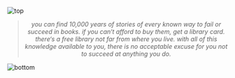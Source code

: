 ![top](https://github.com/user-attachments/assets/c0ff87ae-14a3-4edd-a449-ee6e0e2f73f5)

<!-- quote-start -->
<div align="center">

> *you can find 10,000 years of stories of every known way to fail or succeed in books. if you can‘t afford to buy them, get a library card. there‘s a free library not far from where you live. with all of this knowledge available to you, there is no acceptable excuse for you not to succeed at anything you do.*

</div>
<!-- quote-end -->


![bottom](https://github.com/user-attachments/assets/bf2cc040-2664-4cf3-8aaa-9d397c8a8f5c)
